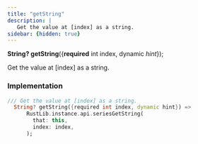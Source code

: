 ```yaml
---
title: "getString"
description: |
   Get the value at [index] as a string.
sidebar: {hidden: true}
---
```

<span class="dart-code"><strong>String? getString</strong>({<span class="nobr"><strong>required</strong> int index</span>, <span class="nobr">dynamic <i>hint</i></span>});</span>

 Get the value at [index] as a string.
### Implementation
```dart
/// Get the value at [index] as a string.
  String? getString({required int index, dynamic hint}) =>
      RustLib.instance.api.seriesGetString(
        that: this,
        index: index,
      );
```

[dynamic]: #